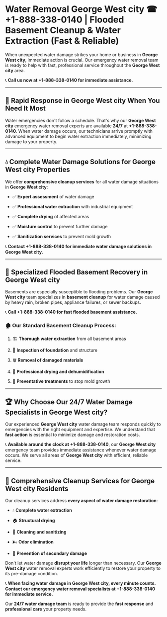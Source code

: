 # Water Removal George West city ☎ +1-888-338-0140 | Flooded Basement Cleanup & Water Extraction (Fast & Reliable)

When unexpected water damage strikes your home or business in **George West city**, immediate action is crucial. Our emergency water removal team is ready to help with fast, professional service throughout the **George West city** area. 

📞 **Call us now at +1-888-338-0140 for immediate assistance.**
---
## 🚀 Rapid Response in George West city When You Need It Most
Water emergencies don't follow a schedule. That's why our **George West city** emergency water removal experts are available **24/7** at **+1-888-338-0140**. When water damage occurs, our technicians arrive promptly with advanced equipment to begin water extraction immediately, minimizing damage to your property.
---
## 💧 Complete Water Damage Solutions for George West city Properties
We offer **comprehensive cleanup services** for all water damage situations in **George West city**:
- ✅ **Expert assessment** of water damage  
- ✅ **Professional water extraction** with industrial equipment  
- ✅ **Complete drying** of affected areas  
- ✅ **Moisture control** to prevent further damage  
- ✅ **Sanitization services** to prevent mold growth  
📞 **Contact +1-888-338-0140 for immediate water damage solutions in George West city.**
---
## 🌊 Specialized Flooded Basement Recovery in George West city
Basements are especially susceptible to flooding problems. Our **George West city** team specializes in **basement cleanup** for water damage caused by heavy rain, broken pipes, appliance failures, or sewer backups. 
📞 **Call +1-888-338-0140 for fast flooded basement assistance.**
### 🏚️ Our Standard Basement Cleanup Process:
1. 🏗️ **Thorough water extraction** from all basement areas  
2. 🔎 **Inspection of foundation** and structure  
3. 🗑️ **Removal of damaged materials**  
4. 💨 **Professional drying and dehumidification**  
5. 🚫 **Preventative treatments** to stop mold growth  
---
## 🏆 Why Choose Our 24/7 Water Damage Specialists in George West city?
Our experienced **George West city** water damage team responds quickly to emergencies with the right equipment and expertise. We understand that **fast action** is essential to minimize damage and restoration costs.
📞 **Available around the clock at +1-888-338-0140**, our **George West city** emergency team provides immediate assistance whenever water damage occurs. We serve all areas of **George West city** with efficient, reliable service.
---
## 🧹 Comprehensive Cleanup Services for George West city Residents
Our cleanup services address **every aspect of water damage restoration**:
- 💧 **Complete water extraction**  
- 🏠 **Structural drying**  
- 🧼 **Cleaning and sanitizing**  
- 🌬️ **Odor elimination**  
- 🚫 **Prevention of secondary damage**  
Don't let water damage **disrupt your life** longer than necessary. Our **George West city** water removal experts work efficiently to restore your property to its pre-damage condition.
📞 **When facing water damage in George West city, every minute counts. Contact our emergency water removal specialists at +1-888-338-0140 for immediate service.**
Our **24/7 water damage team** is ready to provide the **fast response** and **professional care** your property needs.
